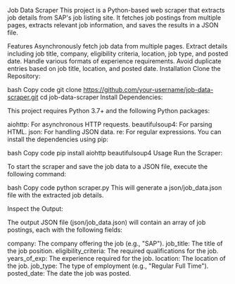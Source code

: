 Job Data Scraper
This project is a Python-based web scraper that extracts job details from SAP's job listing site. It fetches job postings from multiple pages, extracts relevant job information, and saves the results in a JSON file.

Features
Asynchronously fetch job data from multiple pages.
Extract details including job title, company, eligibility criteria, location, job type, and posted date.
Handle various formats of experience requirements.
Avoid duplicate entries based on job title, location, and posted date.
Installation
Clone the Repository:

bash
Copy code
git clone https://github.com/your-username/job-data-scraper.git
cd job-data-scraper
Install Dependencies:

This project requires Python 3.7+ and the following Python packages:

aiohttp: For asynchronous HTTP requests.
beautifulsoup4: For parsing HTML.
json: For handling JSON data.
re: For regular expressions.
You can install the dependencies using pip:

bash
Copy code
pip install aiohttp beautifulsoup4
Usage
Run the Scraper:

To start the scraper and save the job data to a JSON file, execute the following command:

bash
Copy code
python scraper.py
This will generate a json/job_data.json file with the extracted job details.

Inspect the Output:

The output JSON file (json/job_data.json) will contain an array of job postings, each with the following fields:

company: The company offering the job (e.g., "SAP").
job_title: The title of the job position.
eligibility_criteria: The required qualifications for the job.
years_of_exp: The experience required for the job.
location: The location of the job.
job_type: The type of employment (e.g., "Regular Full Time").
posted_date: The date the job was posted.
